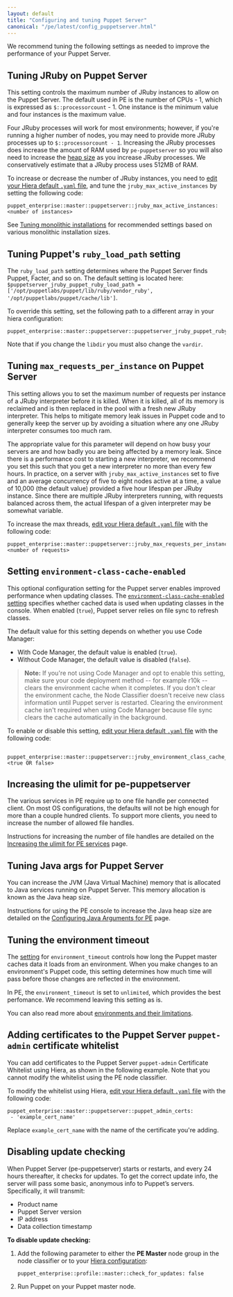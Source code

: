 ```yaml
---
layout: default
title: "Configuring and tuning Puppet Server"
canonical: "/pe/latest/config_puppetserver.html"
---
```


We recommend tuning the following settings as needed to improve the performance of your Puppet Server.

## Tuning JRuby on Puppet Server

This setting controls the maximum number of JRuby instances to allow on the Puppet Server. The default used in PE is the number of CPUs - 1, which is expressed as `$::processorcount` - 1. One instance is the minimum value and four instances is the maximum value.

Four JRuby processes will work for most environments; however, if you're running a higher number of nodes, you may need to provide more JRuby processes up to `$::processorcount - 1`. Increasing the JRuby processes does increase the amount of RAM used by `pe-puppetserver` so you will also need to increase the [heap size](./config_java_args.html#pe-puppet-server-service) as you increase JRuby processes. We conservatively estimate that a JRuby process uses 512MB of RAM.

To increase or decrease the number of JRuby instances, you need to [edit your Hiera default `.yaml` file](./config_intro.html#configure-settings-with-hiera), and tune the `jruby_max_active_instances` by setting the following code:

    puppet_enterprise::master::puppetserver::jruby_max_active_instances: <number of instances>

See [Tuning monolithic installations](./config_monolithic.html) for recommended settings based on various monolithic installation sizes.

## Tuning Puppet's `ruby_load_path` setting

The `ruby_load_path` setting determines where the Puppet Server finds Puppet, Facter, and so on. The default setting is located here: `$puppetserver_jruby_puppet_ruby_load_path = ['/opt/puppetlabs/puppet/lib/ruby/vendor_ruby', '/opt/puppetlabs/puppet/cache/lib']`.

To override this setting, set the following path to a different array in your hiera configuration:

    puppet_enterprise::master::puppetserver::puppetserver_jruby_puppet_ruby_load_path

Note that if you change the `libdir` you must also change the `vardir`.

## Tuning `max_requests_per_instance` on Puppet Server

This setting allows you to set the maximum number of requests per instance of a JRuby interpreter before it is killed. When it is killed, all of its memory is reclaimed and is then replaced in the pool with a fresh new JRuby interpreter. This helps to mitigate memory leak issues in Puppet code and to generally keep the server up by avoiding a situation where any one JRuby interpreter consumes too much ram.

The appropriate value for this parameter will depend on how busy your servers are and how badly you are being affected by a memory leak. Since there is a performance cost to starting a new interpreter, we recommend you set this such that you get a new interpreter no more than every few hours. In practice, on a server with `jruby_max_active_instances` set to five and an average concurrency of five to eight nodes active at a time, a value of 10,000 (the default value) provided a five hour lifespan per JRuby instance. Since there are multiple JRuby interpreters running, with requests balanced across them, the actual lifespan of a given interpreter may be somewhat variable.


To increase the max threads, [edit your Hiera default `.yaml` file](./config_intro.html#configure-settings-with-hiera) with the following code:

    puppet_enterprise::master::puppetserver::jruby_max_requests_per_instance: <number of requests>

## Setting `environment-class-cache-enabled`

This optional configuration setting for the Puppet server enables improved performance when updating classes. The [`environment-class-cache-enabled` setting]({{puppetserver}}/config_file_puppetserver.html#settings) specifies whether cached data is used when updating classes in the console. When enabled (`true`), Puppet server relies on file sync to refresh classes.

The default value for this setting depends on whether you use Code Manager:

- With Code Manager, the default value is enabled (`true`).
- Without Code Manager, the default value is disabled (`false`).

> **Note:** If you're not using Code Manager and opt to enable this setting, make sure your code deployment method -- for example r10k -- clears the environment cache when it completes. If you don't clear the environment cache, the Node Classifier doesn't receive new class information until Puppet server is restarted. Clearing the environment cache isn't required when using Code Manager because file sync clears the cache automatically in the background.

To enable or disable this setting, [edit your Hiera default `.yaml` file](./config_intro.html#configure-settings-with-hiera) with the following code:

     puppet_enterprise::master::puppetserver::jruby_environment_class_cache_enabled: <true OR false>

## Increasing the ulimit for pe-puppetserver

The various services in PE require up to one file handle per connected client. On most OS configurations, the defaults will not be high enough for more than a couple hundred clients. To support more clients, you need to increase the number of allowed file handles.

Instructions for increasing the number of file handles are detailed on the [Increasing the ulimit for PE services](./config_ulimit.html) page.

## Tuning Java args for Puppet Server

You can increase the JVM (Java Virtual Machine) memory that is allocated to Java services running on Puppet Server. This memory allocation is known as the Java heap size.

Instructions for using the PE console to increase the Java heap size are detailed on the [Configuring Java Arguments for PE](./config_java_args.html#pe-puppet-server-service) page.

## Tuning the environment timeout

The [setting]({{puppet}}/environments_configuring.html#environmenttimeout) for `environment_timeout` controls how long the Puppet master caches data it loads from an environment. When you make changes to an environment's Puppet code, this setting determines how much time will pass before those changes are reflected in the environment.

In PE, the `environment_timeout` is set to `unlimited`, which provides the best perfomance. We recommend leaving this setting as is.

You can also read more about [environments and their limitations]({{puppet}}/environments_limitations.html#environments:-limitations-of-environments).

## Adding certificates to the Puppet Server `puppet-admin` certificate whitelist

You can add certificates to the Puppet Server `puppet-admin` Certificate Whitelist using Hiera, as shown in the following example. Note that you cannot modify the whitelist using the PE node classifier.

To modify the whitelist using Hiera, [edit your Hiera default `.yaml` file](./config_intro.html#configure-settings-with-hiera) with the following code:

~~~
puppet_enterprise::master::puppetserver::puppet_admin_certs:
 - 'example_cert_name'
~~~

Replace `example_cert_name` with the name of the certificate you're adding.

## Disabling update checking

When Puppet Server (pe-puppetserver) starts or restarts, and every 24 hours thereafter, it checks for updates. To get the correct update info, the server will pass some basic, anonymous info to Puppet’s servers. Specifically, it will transmit:

* Product name
* Puppet Server version
* IP address
* Data collection timestamp

**To disable update checking:**

1. Add the following parameter to either the **PE Master** node group in the node classifier or to your [Hiera configuration](./config_intro.html#configure-settings-with-hiera):

   ```
   puppet_enterprise::profile::master::check_for_updates: false
   ```

2. Run Puppet on your Puppet master node.

